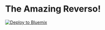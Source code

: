 # The Amazing Reverso!

[![Deploy to Bluemix](https://bluemix.net/deploy/button.png)](https://bluemix.net/deploy?repository=YOUR_GIT_URL_HERE)
